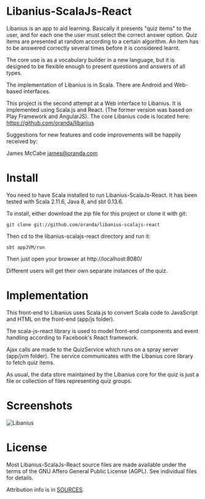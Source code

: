 Libanius-ScalaJs-React
======================

Libanius is an app to aid learning. Basically it presents "quiz items" to the user, and for each one the user must select the correct answer option. Quiz items are presented at random according to a certain algorithm. An item has to be answered correctly several times before it is considered learnt.

The core use is as a vocabulary builder in a new language, but it is designed to be flexible enough to present questions and answers of all types.

The implementation of Libanius is in Scala. There are Android and Web-based interfaces.

This project is the second attempt at a Web interface to Libanius. It is implemented using Scala.js and React. (The former version was based on Play Framework and AngularJS). The core Libanius code is located here: https://github.com/oranda/libanius

Suggestions for new features and code improvements will be happily received by:

James McCabe <james@oranda.com>


Install
=======

You need to have Scala installed to run Libanius-ScalaJs-React. It has been tested with Scala 2.11.6, Java 8, and sbt 0.13.6.

To install, either download the zip file for this project or clone it with git:

    git clone git://github.com/oranda/libanius-scalajs-react

Then cd to the libanius-scalajs-react directory and run it:

    sbt appJVM/run

Then just open your browser at http://localhost:8080/

Different users will get their own separate instances of the quiz.


Implementation
==============

This front-end to Libanius uses Scala.js to convert Scala code to JavaScript and HTML on the front-end (app/js folder).

The scala-js-react library is used to model front-end components and event handling according to Facebook's React framework.

Ajax calls are made to the QuizService which runs on a spray server (app/jvm folder). The service 
communicates with the Libanius core library to fetch quiz items. 

As usual, the data store maintained by the Libanius core for the quiz is just a file or collection of 
files representing quiz groups.


Screenshots
===========

![Libanius](https://github.com/oranda/libanius-scalajs-react/raw/master/docs/libanius-scalajs-react-v0.2-screenshot.png)


License
=======

Most Libanius-ScalaJs-React source files are made available under the terms of the GNU Affero General Public License (AGPL).
See individual files for details.

Attribution info is in [SOURCES](SOURCES.md).
